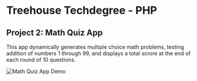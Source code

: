 # Treehouse Techdegree - PHP

## Project 2: Math Quiz App

This app dynamically generates multiple choice math problems, testing addition of numbers 1 through 99, and displays a total scrore at the end of each round of 10 questions.

![Math Quiz App Demo](demo.gif)